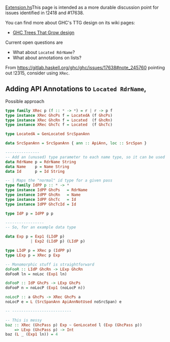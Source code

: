 [Extension.hs](uploads/d8c2264fbabafa75275ffd52f9de4dbf/Extension.hs)This page is intended as a more durable discussion point for issues identified in !2418 and #17638.

You can find more about GHC's TTG design on its wiki pages:
* [GHC Trees That Grow design](https://gitlab.haskell.org/ghc/ghc/wikis/implementing-trees-that-grow)

Current open questions are

- What about `Located RdrName`?
- What about annotations on lists?

From https://gitlab.haskell.org/ghc/ghc/issues/17638#note_245760 pointing out !2315, consider using `XRec`.

## Adding API Annotations to `Located RdrName`, 

Possible approach

```haskell
type family XRec p (f :: * -> *) = r | r -> p f
type instance XRec GhcPs f = LocatedA (f GhcPs)
type instance XRec GhcRn f = Located  (f GhcRn)
type instance XRec GhcTc f = Located  (f GhcTc)

type LocatedA = GenLocated SrcSpanAnn

data SrcSpanAnn = SrcSpanAnn { ann :: ApiAnn, loc :: SrcSpan }

---------------
-- Add an (unused) type parameter to each name type, so it can be used in `XRec`
data RdrName p = RdrName String
data Name    p = Name String
data Id      p = Id String

-- | Maps the "normal" id type for a given pass
type family IdPP p :: * -> *
type instance IdPP GhcPs   = RdrName
type instance IdPP GhcRn   = Name
type instance IdPP GhcTc   = Id
type instance IdPP GhcTcId = Id

type IdP p = IdPP p p

-----------------
-- So, for an example data type

data Exp p = Exp1 (LIdP p)
           | Exp2 (LIdP p) (LIdP p)

type LIdP p = XRec p (IdPP p)
type LExp p = XRec p Exp

-- Monomorphic stuff is straightforward
doFooR :: LIdP GhcRn -> LExp GhcRn
doFooR ln = noLoc (Exp1 ln)

doFooP :: IdP GhcPs -> LExp GhcPs
doFooP n = noLocP (Exp1 (noLocP n))

noLocP :: a GhcPs -> XRec GhcPs a
noLocP e = L (SrcSpanAnn ApiAnnNotUsed noSrcSpan) e

-- --------------------------

-- This is messy
baz :: XRec (GhcPass p) Exp ~ GenLocated l (Exp (GhcPass p))
    => LExp (GhcPass p) -> Int
baz (L _ (Exp1 ln)) = 4

```


